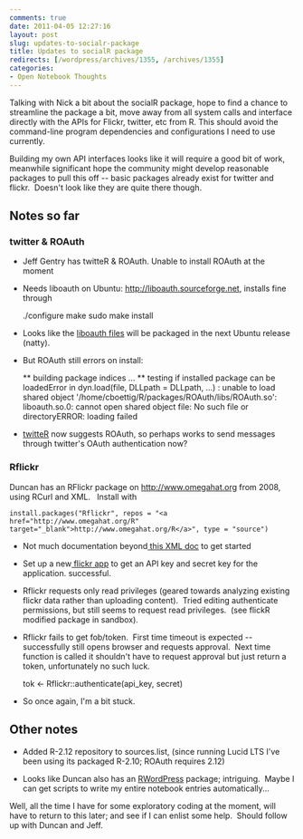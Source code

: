 ```yaml
---
comments: true
date: 2011-04-05 12:27:16
layout: post
slug: updates-to-socialr-package
title: Updates to socialR package
redirects: [/wordpress/archives/1355, /archives/1355]
categories:
- Open Notebook Thoughts
---
```


Talking with Nick a bit about the socialR package, hope to find a chance to streamline the package a bit, move away from all system calls and interface directly with the APIs for Flickr, twitter, etc from R. This should avoid the command-line program dependencies and configurations I need to use currently.

Building my own API interfaces looks like it will require a good bit of work, meanwhile significant hope the community might develop reasonable packages to pull this off -- basic packages already exist for twitter and flickr.  Doesn't look like they are quite there though.


## Notes so far




### twitter & ROAuth





	
  * Jeff Gentry has twitteR & ROAuth.  Unable to install ROAuth at the moment

	
  * Needs liboauth on Ubuntu: http://liboauth.sourceforge.net, installs fine through



    
    ./configure
    make
    sudo make install





	
  * Looks like the [liboauth files](http://packages.ubuntu.com/natty/i386/liboauth0) will be packaged in the next Ubuntu release (natty).

	
  * But ROAuth still errors on install:



    
    ** building package indices ...
    ** testing if installed package can be loadedError in dyn.load(file, DLLpath = DLLpath, ...) :
    unable to load shared object '/home/cboettig/R/packages/ROAuth/libs/ROAuth.so':
    liboauth.so.0: cannot open shared object file: No such file or directoryERROR: loading failed





	
  * [twitteR](http://cran.r-project.org/web/packages/twitteR/) now suggests ROAuth, so perhaps works to send messages through twitter's OAuth authentication now?




### Rflickr


Duncan has an RFlickr package on http://www.omegahat.org from 2008, using RCurl and XML.   Install with

    
    install.packages("Rflickr", repos = "<a href="http://www.omegahat.org/R" target="_blank">http://www.omegahat.org/R</a>", type = "source")
    





	
  * Not much documentation beyond[ this XML doc](file:///home/cboettig/R/packages/Rflickr/doc/Rflickr.xml) to get started

	
  * Set up a new[ flickr app](http://www.flickr.com/services/apps/72157626435666824/) to get an API key and secret key for the application. successful.

	
  * Rflickr requests only read privileges (geared towards analyzing existing flickr data rather than uploading content).  Tried editing authenticate permissions, but still seems to request read privileges.  (see flickR modified package in sandbox).

	
  * Rflickr fails to get fob/token.  First time timeout is expected -- successfully still opens browser and requests approval.  Next time function is called it shouldn't have to request approval but just return a token, unfortunately no such luck.



    
    tok <- Rflickr::authenticate(api_key, secret)





	
  * So once again, I'm a bit stuck.




## Other notes





	
  * Added R-2.12 repository to sources.list, (since running Lucid LTS I've been using its packaged R-2.10; ROAuth requires 2.12)

	
  * Looks like Duncan also has an [RWordPress](http://www.omegahat.org/RWordPress/) package; intriguing.  Maybe I can get scripts to write my entire notebook entries automatically...


Well, all the time I have for some exploratory coding at the moment, will have to return to this later; and see if I can enlist some help.  Should follow up with Duncan and Jeff.
